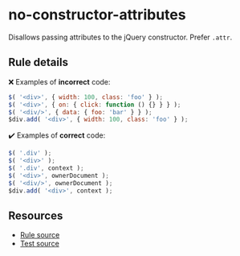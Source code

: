 # no-constructor-attributes

Disallows passing attributes to the jQuery constructor. Prefer `.attr`.

## Rule details

❌ Examples of **incorrect** code:
```js
$( '<div>', { width: 100, class: 'foo' } );
$( '<div>', { on: { click: function () {} } } );
$( '<div/>', { data: { foo: 'bar' } } );
$div.add( '<div>', { width: 100, class: 'foo' } );
```

✔️ Examples of **correct** code:
```js
$( '.div' );
$( '<div>' );
$( '.div', context );
$( '<div>', ownerDocument );
$( '<div/>', ownerDocument );
$div.add( '<div>', context );
```

## Resources

* [Rule source](/src/rules/no-constructor-attributes.js)
* [Test source](/tests/rules/no-constructor-attributes.js)
